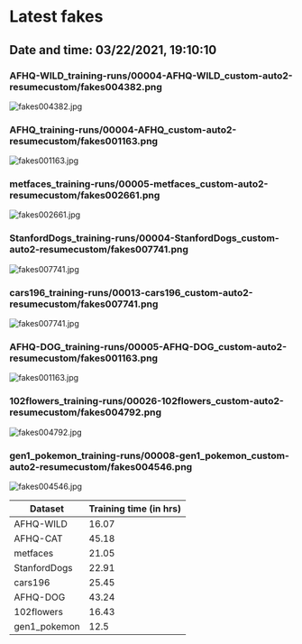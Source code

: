 # Latest fakes
## Date and time: 03/22/2021, 19:10:10
### AFHQ-WILD_training-runs/00004-AFHQ-WILD_custom-auto2-resumecustom/fakes004382.png
![fakes004382.jpg](https://i.ibb.co/Rp6cQCF/f2eb85120f47.jpg "AFHQ-WILD_training-runs/00004-AFHQ-WILD_custom-auto2-resumecustom/fakes004382.png")

### AFHQ_training-runs/00004-AFHQ_custom-auto2-resumecustom/fakes001163.png
![fakes001163.jpg](https://i.ibb.co/34Hr5cK/2e175dfbb06d.jpg "AFHQ_training-runs/00004-AFHQ_custom-auto2-resumecustom/fakes001163.png")

### metfaces_training-runs/00005-metfaces_custom-auto2-resumecustom/fakes002661.png
![fakes002661.jpg](https://i.ibb.co/mXLhVrj/1f0e9f0a4875.jpg "metfaces_training-runs/00005-metfaces_custom-auto2-resumecustom/fakes002661.png")

### StanfordDogs_training-runs/00004-StanfordDogs_custom-auto2-resumecustom/fakes007741.png
![fakes007741.jpg](https://i.ibb.co/DzNyhBH/80a0cf762677.jpg "StanfordDogs_training-runs/00004-StanfordDogs_custom-auto2-resumecustom/fakes007741.png")

### cars196_training-runs/00013-cars196_custom-auto2-resumecustom/fakes007741.png
![fakes007741.jpg](https://i.ibb.co/pXXQ3DY/3a50797e6acb.jpg "cars196_training-runs/00013-cars196_custom-auto2-resumecustom/fakes007741.png")

### AFHQ-DOG_training-runs/00005-AFHQ-DOG_custom-auto2-resumecustom/fakes001163.png
![fakes001163.jpg](https://i.ibb.co/x1b5587/85629dc669af.jpg "AFHQ-DOG_training-runs/00005-AFHQ-DOG_custom-auto2-resumecustom/fakes001163.png")

### 102flowers_training-runs/00026-102flowers_custom-auto2-resumecustom/fakes004792.png
![fakes004792.jpg](https://i.ibb.co/jR9XGM8/bc79059f9a91.jpg "102flowers_training-runs/00026-102flowers_custom-auto2-resumecustom/fakes004792.png")

### gen1_pokemon_training-runs/00008-gen1_pokemon_custom-auto2-resumecustom/fakes004546.png
![fakes004546.jpg](https://i.ibb.co/xq8bQDX/70bae3e6c98c.jpg "gen1_pokemon_training-runs/00008-gen1_pokemon_custom-auto2-resumecustom/fakes004546.png")

| Dataset      |   Training time (in hrs) |
|--------------|--------------------------|
| AFHQ-WILD    |                    16.07 |
| AFHQ-CAT     |                    45.18 |
| metfaces     |                    21.05 |
| StanfordDogs |                    22.91 |
| cars196      |                    25.45 |
| AFHQ-DOG     |                    43.24 |
| 102flowers   |                    16.43 |
| gen1_pokemon |                    12.5  |